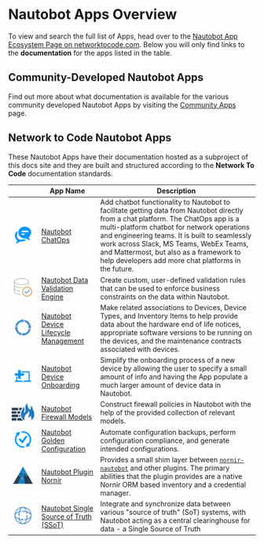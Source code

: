 # Nautobot Apps Overview

To view and search the full list of Apps, head over to the [Nautobot App Ecosystem Page on networktocode.com](https://www.networktocode.com/nautobot/apps/). Below you will only find links to the **documentation** for the apps listed in the table.

## Community-Developed Nautobot Apps

Find out more about what documentation is available for the various community developed Nautobot Apps by visiting the [Community Apps](nautobot-apps.md) page.

## Network to Code Nautobot Apps

These Nautobot Apps have their documentation hosted as a subproject of this docs site and they are built and structured according to the **Network To Code** documentation standards.

| | App Name | Description |
|-| --- | --- |
| ![Logo](../assets/app-icons/icon-ChatOps.png) | [Nautobot ChatOps](https://docs.nautobot.com/projects/chatops/en/latest/) | Add chatbot functionality to Nautobot to facilitate getting data from Nautobot directly from a chat platform. The ChatOps app is a multi-platform chatbot for network operations and engineering teams. It is built to seamlessly work across Slack, MS Teams, WebEx Teams, and Mattermost, but also as a framework to help developers add more chat platforms in the future. |
| ![Logo](../assets/app-icons/icon-DataValidationEngine.png) | [Nautobot Data Validation Engine](https://docs.nautobot.com/projects/data-validation/en/latest/) | Create custom, user-defined validation rules that can be used to enforce business constraints on the data within Nautobot. |
| ![Logo](../assets/app-icons/icon-DeviceLifecycle.png) | [Nautobot Device Lifecycle Management](https://docs.nautobot.com/projects/device-lifecycle/en/latest/) | Make related associations to Devices, Device Types, and Inventory Items to help provide data about the hardware end of life notices, appropriate software versions to be running on the devices, and the maintenance contracts associated with devices. |
| ![Logo](../assets/app-icons/icon-DeviceOnboarding.png) | [Nautobot Device Onboarding](https://docs.nautobot.com/projects/device-onboarding/en/latest/) | Simplify the onboarding process of a new device by allowing the user to specify a small amount of info and having the App populate a much larger amount of device data in Nautobot. |
| ![Logo](../assets/app-icons/icon-FirewallModels.png) | [Nautobot Firewall Models](https://docs.nautobot.com/projects/firewall-models/en/latest/) | Construct firewall policies in Nautobot with the help of the provided collection of relevant models. |
| ![Logo](../assets/app-icons/icon-GoldenConfiguration.png) | [Nautobot Golden Configuration](https://docs.nautobot.com/projects/golden-config/en/latest/) | Automate configuration backups, perform configuration compliance, and generate intended configurations. |
| ![Logo](../assets/app-icons/icon-NautobotPluginNornir.png) | [Nautobot Plugin Nornir](https://docs.nautobot.com/projects/plugin-nornir/en/latest/) | Provides a small shim layer between [`nornir-nautobot`](https://github.com/nautobot/nornir-nautobot) and other plugins. The primary abilities that the plugin provides are a native Nornir ORM based inventory and a credential manager. |
| ![Logo](../assets/app-icons/icon-SSoT.png) | [Nautobot Single Source of Truth (SSoT)](https://docs.nautobot.com/projects/ssot/en/latest/)  | Integrate and synchronize data between various "source of truth" (SoT) systems, with Nautobot acting as a central clearinghouse for data - a Single Source of Truth |
